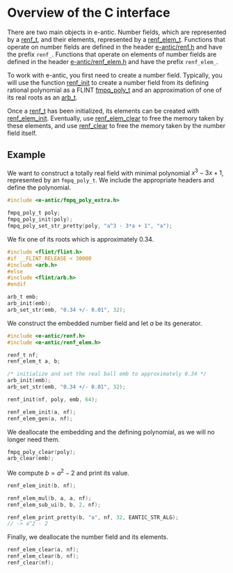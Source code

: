 # Overview of the C interface

There are two main objects in e-antic. Number fields, which are represented by a
[renf_t](), and their elements, represented by a [renf_elem_t](). Functions
that operate on number fields are defined in the header [e-antic/renf.h]() and
have the prefix `renf_`. Functions that operate on elements of number fields
are defined in the header [e-antic/renf_elem.h]() and have the prefix
`renf_elem_`.

To work with e-antic, you first need to create a number field. Typically, you
will use the function [renf_init]() to create a number field from its defining
rational polynomial as a FLINT [fmpq_poly_t]() and an
approximation of one of its real roots as an [arb_t]().

Once a [renf_t]() has been initialized, its elements can be created with
[renf_elem_init](). Eventually, use [renf_elem_clear]() to free the memory
taken by these elements, and use [renf_clear]() to free the memory taken
by the number field itself.

## Example

We want to construct a totally real field with minimal polynomial $x^3 - 3x +
1$, represented by an `fmpq_poly_t`. We include the appropriate headers
and define the polynomial.

```c
#include <e-antic/fmpq_poly_extra.h>

fmpq_poly_t poly;
fmpq_poly_init(poly);
fmpq_poly_set_str_pretty(poly, "a^3 - 3*a + 1", "a");
```

We fix one of its roots which is approximately 0.34.

```c
#include <flint/flint.h>
#if __FLINT_RELEASE < 30000
#include <arb.h>
#else
#include <flint/arb.h>
#endif

arb_t emb;
arb_init(emb);
arb_set_str(emb, "0.34 +/- 0.01", 32);
```

We construct the embedded number field and let $a$ be its generator.

```c
#include <e-antic/renf.h>
#include <e-antic/renf_elem.h>

renf_t nf;
renf_elem_t a, b;

/* initialize and set the real ball emb to approximately 0.34 */
arb_init(emb);
arb_set_str(emb, "0.34 +/- 0.01", 32);

renf_init(nf, poly, emb, 64);

renf_elem_init(a, nf);
renf_elem_gen(a, nf);
```

We deallocate the embedding and the defining polynomial, as we will no longer need them.

```c
fmpq_poly_clear(poly);
arb_clear(emb);
```

We compute $b = a^2 - 2$ and print its value.

```c
renf_elem_init(b, nf);

renf_elem_mul(b, a, a, nf);
renf_elem_sub_ui(b, b, 2, nf);

renf_elem_print_pretty(b, "a", nf, 32, EANTIC_STR_ALG);
// -> a^2 - 2
```

Finally, we deallocate the number field and its elements.

```c
renf_elem_clear(a, nf);
renf_elem_clear(b, nf);
renf_clear(nf);
```
